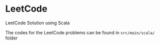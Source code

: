 # LeetCode
LeetCode Solution using Scala

The codes for the LeetCode problems can be found in `src/main/scala/` folder
